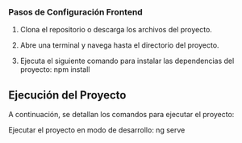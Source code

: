 ### Pasos de Configuración Frontend

1. Clona el repositorio o descarga los archivos del proyecto.

2. Abre una terminal y navega hasta el directorio del proyecto.

3. Ejecuta el siguiente comando para instalar las dependencias del proyecto:
   npm install
  
## Ejecución del Proyecto
A continuación, se detallan los comandos para ejecutar el proyecto:

Ejecutar el proyecto en modo de desarrollo:
   ng serve
   
